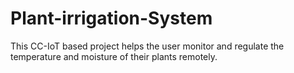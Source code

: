 # Plant-irrigation-System
This CC-IoT based project helps the user monitor and regulate the temperature and moisture of their plants remotely.
